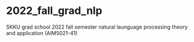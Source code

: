 # 2022_fall_grad_nlp
SKKU grad school 2022 fall semester natural launguage processing theory and application (AIM5021-41)
